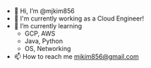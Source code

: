 - 👋 Hi, I’m @mjkim856
- 👀 I'm currently working as a Cloud Engineer!
- 🌱 I’m currently learning
  - GCP, AWS
  - Java, Python
  - OS, Networking
- 📫 How to reach me mjkim856@gmail.com

<!--
minji856/minji856 is a ✨ special ✨ repository because its `README.md` (this file) appears on your GitHub profile.
You can click the Preview link to take a look at your changes.
--->
